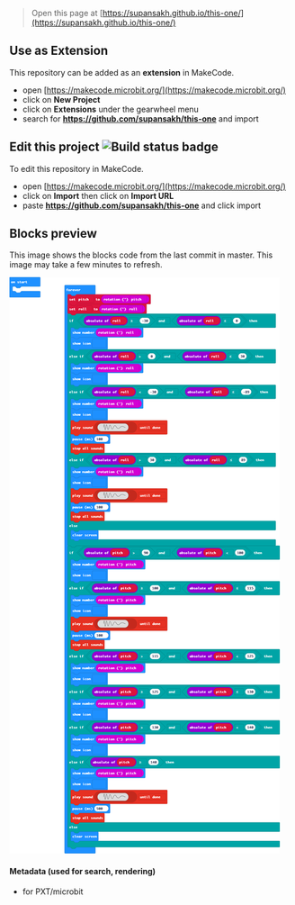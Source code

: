 
> Open this page at [https://supansakh.github.io/this-one/](https://supansakh.github.io/this-one/)

## Use as Extension

This repository can be added as an **extension** in MakeCode.

* open [https://makecode.microbit.org/](https://makecode.microbit.org/)
* click on **New Project**
* click on **Extensions** under the gearwheel menu
* search for **https://github.com/supansakh/this-one** and import

## Edit this project ![Build status badge](https://github.com/supansakh/this-one/workflows/MakeCode/badge.svg)

To edit this repository in MakeCode.

* open [https://makecode.microbit.org/](https://makecode.microbit.org/)
* click on **Import** then click on **Import URL**
* paste **https://github.com/supansakh/this-one** and click import

## Blocks preview

This image shows the blocks code from the last commit in master.
This image may take a few minutes to refresh.

![A rendered view of the blocks](https://github.com/supansakh/this-one/raw/master/.github/makecode/blocks.png)

#### Metadata (used for search, rendering)

* for PXT/microbit
<script src="https://makecode.com/gh-pages-embed.js"></script><script>makeCodeRender("{{ site.makecode.home_url }}", "{{ site.github.owner_name }}/{{ site.github.repository_name }}");</script>
